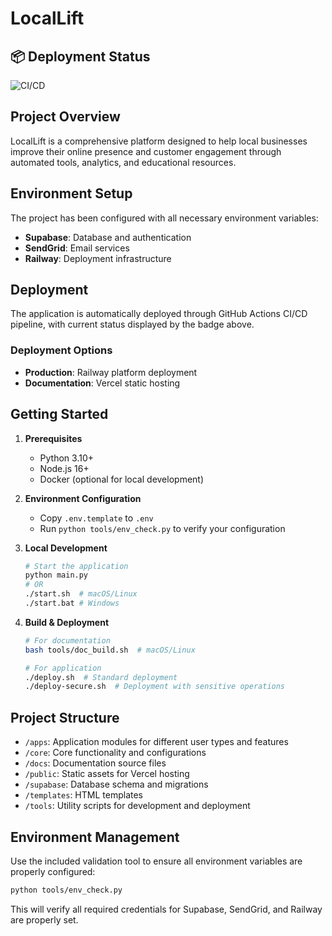 # LocalLift

## 📦 Deployment Status

![CI/CD](https://github.com/CleanExpo/LocalLift/actions/workflows/main.yml/badge.svg)

## Project Overview

LocalLift is a comprehensive platform designed to help local businesses improve their online presence and customer engagement through automated tools, analytics, and educational resources.

## Environment Setup

The project has been configured with all necessary environment variables:

- **Supabase**: Database and authentication
- **SendGrid**: Email services 
- **Railway**: Deployment infrastructure

## Deployment

The application is automatically deployed through GitHub Actions CI/CD pipeline, with current status displayed by the badge above.

### Deployment Options

- **Production**: Railway platform deployment
- **Documentation**: Vercel static hosting

## Getting Started

1. **Prerequisites**
   - Python 3.10+
   - Node.js 16+
   - Docker (optional for local development)

2. **Environment Configuration**
   - Copy `.env.template` to `.env` 
   - Run `python tools/env_check.py` to verify your configuration

3. **Local Development**
   ```bash
   # Start the application
   python main.py
   # OR
   ./start.sh  # macOS/Linux
   ./start.bat # Windows
   ```

4. **Build & Deployment**
   ```bash
   # For documentation
   bash tools/doc_build.sh  # macOS/Linux
   
   # For application
   ./deploy.sh  # Standard deployment
   ./deploy-secure.sh  # Deployment with sensitive operations
   ```

## Project Structure

- `/apps`: Application modules for different user types and features
- `/core`: Core functionality and configurations
- `/docs`: Documentation source files
- `/public`: Static assets for Vercel hosting
- `/supabase`: Database schema and migrations
- `/templates`: HTML templates
- `/tools`: Utility scripts for development and deployment

## Environment Management

Use the included validation tool to ensure all environment variables are properly configured:

```bash
python tools/env_check.py
```

This will verify all required credentials for Supabase, SendGrid, and Railway are properly set.
